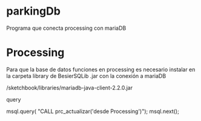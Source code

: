 # parkingDb
Programa que conecta processing con mariaDB

# Processing

Para que la base de datos funciones en processing es necesario instalar
en la carpeta library de  BesierSQLib .jar con la conexión a mariaDB

/sketchbook/libraries/mariadb-java-client-2.2.0.jar

query

msql.query( "CALL prc_actualizar('desde Processing')");
msql.next();
